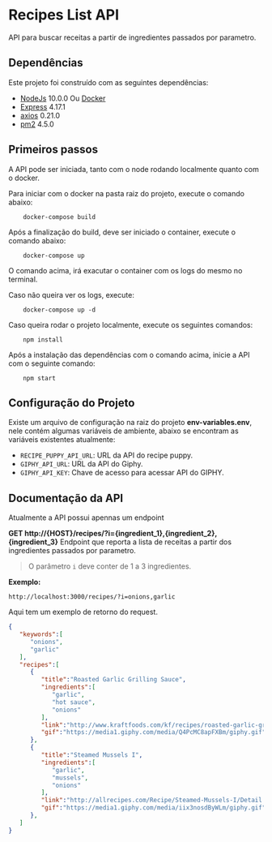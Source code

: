 # Recipes List API

API para buscar receitas a partir de ingredientes passados por parametro.

## Dependências
Este projeto foi construído com as seguintes dependências:

- [NodeJs](https://nodejs.org/en/download/) 10.0.0 Ou [Docker](https://www.docker.com/products/docker-desktop)
- [Express](https://www.npmjs.com/package/express) 4.17.1
- [axios](https://www.npmjs.com/package/axios) 0.21.0
- [pm2](https://www.npmjs.com/package/pm2) 4.5.0

## Primeiros passos

A API pode ser iniciada, tanto com o node rodando localmente quanto com o docker.

Para iniciar com o docker na pasta raiz do projeto, execute o comando abaixo:

```shell
    docker-compose build
```

Após a finalização do build, deve ser iniciado o container, execute o comando abaixo:

```shell
    docker-compose up
```

O comando acima, irá exacutar o container com os logs do mesmo no terminal.

Caso não queira ver os logs, execute:

```shell
    docker-compose up -d
```

Caso queira rodar o projeto localmente, execute os seguintes comandos:

```shell
    npm install
```

Após a instalação das dependências com o comando acima, inicie a API com o seguinte comando:

```shell
    npm start
```

## Configuração do Projeto

Existe um arquivo de configuração na raiz do projeto **env-variables.env**, nele contém algumas variáveis de ambiente, abaixo se encontram as variáveis existentes atualmente:

- `RECIPE_PUPPY_API_URL`: URL da API do recipe puppy.
- `GIPHY_API_URL`: URL da API do Giphy.
- `GIPHY_API_KEY`: Chave de acesso para acessar API do GIPHY.

## Documentação da API

Atualmente a API possui apennas um endpoint

**GET http://{HOST}/recipes/?i={ingredient_1},{ingredient_2},{ingredient_3}** Endpoint que reporta a lista de receitas a partir dos ingredientes passados por parametro.

> O parâmetro `i` deve conter de 1 a 3 ingredientes.

**Exemplo:**

```
http://localhost:3000/recipes/?i=onions,garlic
```
Aqui tem um exemplo de retorno do request.

```json
{
   "keywords":[
      "onions",
      "garlic"
   ],
   "recipes":[
      {
         "title":"Roasted Garlic Grilling Sauce",
         "ingredients":[
            "garlic",
            "hot sauce",
            "onions"
         ],
         "link":"http://www.kraftfoods.com/kf/recipes/roasted-garlic-grilling-sauce-56344.aspx",
         "gif":"https://media1.giphy.com/media/Q4PcMC8apFXBm/giphy.gif"
      },
      {
         "title":"Steamed Mussels I",
         "ingredients":[
            "garlic",
            "mussels",
            "onions"
         ],
         "link":"http://allrecipes.com/Recipe/Steamed-Mussels-I/Detail.aspx",
         "gif":"https://media1.giphy.com/media/iix3nosdByWLm/giphy.gif"
      },
   ]
}
